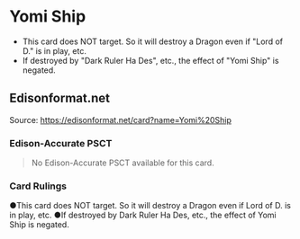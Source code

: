 # Yomi Ship

*   This card does NOT target. So it will destroy a Dragon even if "Lord of D." is in play, etc.
*   If destroyed by "Dark Ruler Ha Des", etc., the effect of "Yomi Ship" is negated.

## Edisonformat.net

Source: https://edisonformat.net/card?name=Yomi%20Ship

### Edison-Accurate PSCT

> No Edison-Accurate PSCT available for this card.

### Card Rulings

●This card does NOT target. So it will destroy a Dragon even if Lord of D. is in play, etc.
●If destroyed by Dark Ruler Ha Des, etc., the effect of Yomi Ship is negated.
            
